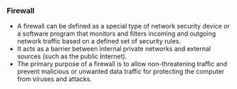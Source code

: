 <h3> Firewall </h3>

- A firewall can be defined as a special type of network security device or a software program that monitors and filters incoming and outgoing network traffic based on a defined set of security rules.
- It acts as a barrier between internal private networks and external sources (such as the public Internet).
- The primary purpose of a firewall is to allow non-threatening traffic and prevent malicious or unwanted data traffic for protecting the computer from viruses and attacks.

<img alt="" src="https://static.javatpoint.com/tutorial/firewall/images/what-is-firewall-1.png">
